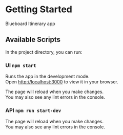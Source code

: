 # Getting Started

Blueboard Itinerary app

## Available Scripts

In the project directory, you can run:

### UI `npm start`

Runs the app in the development mode.\
Open [http://localhost:3000](http://localhost:3000) to view it in your browser.

The page will reload when you make changes.\
You may also see any lint errors in the console.

### API `npm run start-dev`

The page will reload when you make changes.\
You may also see any lint errors in the console.
